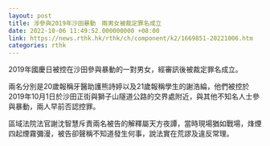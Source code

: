 ```yaml
---
layout: post
title: 涉參與2019年沙田暴動　兩男女被裁定罪名成立
date: 2022-10-06 11:49:52.000000000 +08:00
link: https://news.rthk.hk/rthk/ch/component/k2/1669851-20221006.htm
categories: rthk
---
```


2019年國慶日被控在沙田參與暴動的一對男女，經審訊後被裁定罪名成立。

兩名分別是20歲報稱牙醫助護熊詩婷以及21歲報稱學生的謝浩綸，他們被控於2019年10月1日於沙田正街與獅子山隧道公路的交界處附近，與其他不知名人士參與暴動，兩人早前否認控罪。

區域法院法官謝沈智慧斥責兩名被告的解釋屬天方夜譚，當時現場猶如戰場，烽煙四起煙霧彌漫，被告卻聲稱不知道發生何事，說法實在荒謬及違反常理。
